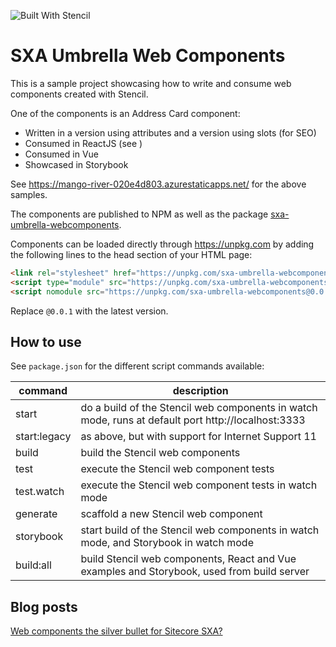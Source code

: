 ![Built With Stencil](https://img.shields.io/badge/-Built%20With%20Stencil-16161d.svg?logo=data%3Aimage%2Fsvg%2Bxml%3Bbase64%2CPD94bWwgdmVyc2lvbj0iMS4wIiBlbmNvZGluZz0idXRmLTgiPz4KPCEtLSBHZW5lcmF0b3I6IEFkb2JlIElsbHVzdHJhdG9yIDE5LjIuMSwgU1ZHIEV4cG9ydCBQbHVnLUluIC4gU1ZHIFZlcnNpb246IDYuMDAgQnVpbGQgMCkgIC0tPgo8c3ZnIHZlcnNpb249IjEuMSIgaWQ9IkxheWVyXzEiIHhtbG5zPSJodHRwOi8vd3d3LnczLm9yZy8yMDAwL3N2ZyIgeG1sbnM6eGxpbms9Imh0dHA6Ly93d3cudzMub3JnLzE5OTkveGxpbmsiIHg9IjBweCIgeT0iMHB4IgoJIHZpZXdCb3g9IjAgMCA1MTIgNTEyIiBzdHlsZT0iZW5hYmxlLWJhY2tncm91bmQ6bmV3IDAgMCA1MTIgNTEyOyIgeG1sOnNwYWNlPSJwcmVzZXJ2ZSI%2BCjxzdHlsZSB0eXBlPSJ0ZXh0L2NzcyI%2BCgkuc3Qwe2ZpbGw6I0ZGRkZGRjt9Cjwvc3R5bGU%2BCjxwYXRoIGNsYXNzPSJzdDAiIGQ9Ik00MjQuNywzNzMuOWMwLDM3LjYtNTUuMSw2OC42LTkyLjcsNjguNkgxODAuNGMtMzcuOSwwLTkyLjctMzAuNy05Mi43LTY4LjZ2LTMuNmgzMzYuOVYzNzMuOXoiLz4KPHBhdGggY2xhc3M9InN0MCIgZD0iTTQyNC43LDI5Mi4xSDE4MC40Yy0zNy42LDAtOTIuNy0zMS05Mi43LTY4LjZ2LTMuNkgzMzJjMzcuNiwwLDkyLjcsMzEsOTIuNyw2OC42VjI5Mi4xeiIvPgo8cGF0aCBjbGFzcz0ic3QwIiBkPSJNNDI0LjcsMTQxLjdIODcuN3YtMy42YzAtMzcuNiw1NC44LTY4LjYsOTIuNy02OC42SDMzMmMzNy45LDAsOTIuNywzMC43LDkyLjcsNjguNlYxNDEuN3oiLz4KPC9zdmc%2BCg%3D%3D&colorA=16161d&style=flat-square)

# SXA Umbrella Web Components

This is a sample project showcasing how to write and consume web components created with Stencil.

One of the components is an Address Card component:

- Written in a version using attributes and a version using slots (for SEO)
- Consumed in ReactJS (see )
- Consumed in Vue
- Showcased in Storybook

See https://mango-river-020e4d803.azurestaticapps.net/ for the above samples.

The components are published to NPM as well as the package [sxa-umbrella-webcomponents](https://www.npmjs.com/package/sxa-umbrella-webcomponents).

Components can be loaded directly through https://unpkg.com by adding the following lines to the head section of your HTML page:

```html
<link rel="stylesheet" href="https://unpkg.com/sxa-umbrella-webcomponents@0.0.1/dist/sxa-umbrella-webcomponents/sxa-umbrella-webcomponents.css" />
<script type="module" src="https://unpkg.com/sxa-umbrella-webcomponents@0.0.1/dist/sxa-umbrella-webcomponents/sxa-umbrella-webcomponents.esm.js"></script>
<script nomodule src="https://unpkg.com/sxa-umbrella-webcomponents@0.0.1/dist/sxa-umbrella-webcomponents/sxa-umbrella-webcomponents.js"></script>
```

Replace `@0.0.1` with the latest version.

## How to use
See `package.json` for the different script commands available:

| command | description |
| - | - |
| start | do a build of the Stencil web components in watch mode, runs at default port http://localhost:3333 |
| start:legacy | as above, but with support for Internet Support 11 |
| build | build the Stencil web components |
| test | execute the Stencil web component tests |
| test.watch | execute the Stencil web component tests in watch mode |
| generate | scaffold a new Stencil web component |
| storybook | start build of the Stencil web components in watch mode, and Storybook in watch mode |
| build:all | build Stencil web components, React and Vue examples and Storybook, used from build server |

## Blog posts

[Web components the silver bullet for Sitecore SXA?](https://www.linkedin.com/pulse/web-components-silver-bullet-sitecore-sxa-serge-van-den-oever/)